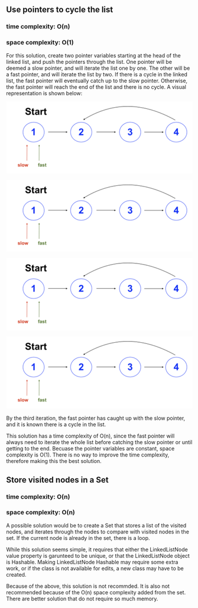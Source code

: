 ## Use pointers to cycle the list
### time complexity: O(n)
### space complexity: O(1)

For this solution, create two pointer variables starting at the head of the linked list, and push the pointers through the list. One pointer will be deemed a slow pointer, and will iterate the list one by one. The other will be a fast pointer, and will iterate the list by two. If there is a cycle in the linked list, the fast pointer will eventually catch up to the slow pointer. Otherwise, the fast pointer will reach the end of the list and there is no cycle. A visual representation is shown below:

![Figure 0](figure-0.png)

![Figure 1](figure-0.png)

![Figure 2](figure-0.png)

![Figure 3](figure-0.png)

By the third iteration, the fast pointer has caught up with the slow pointer, and it is known there is a cycle in the list. 

This solution has a time complexity of O(n), since the fast pointer will always need to iterate the whole list before catching the slow pointer or until getting to the end. Becuase the pointer variables are constant, space complexity is O(1). There is no way to improve the time complexity, therefore making this the best solution.

## Store visited nodes in a Set
### time complexity: O(n)
### space complexity: O(n)

A possible solution would be to create a Set that stores a list of the visited nodes, and iterates through the nodes to compare with visited nodes in the set. If the current node is already in the set, there is a loop.

While this solution seems simple, it requires that either the LinkedListNode value property is garunteed to be unique, or that the LinkedListNode object is Hashable. Making LinkedListNode Hashable may require some extra work, or if the class is not available for edits, a new class may have to be created.

Because of the above, this solution is not recommded. It is also not recommended because of the O(n) space complexity added from the set. There are better solution that do not require so much memory.
